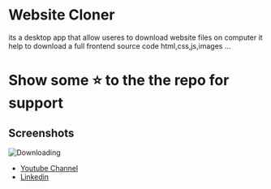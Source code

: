 # Website Cloner

its a desktop app that allow useres to download website files on computer
it help to download a full frontend source code 
html,css,js,images ...
 
 # Show some ⭐ to the the repo for support

## Screenshots


![Downloading](https://i.imgur.com/d5FMmSN.png)



- [Youtube Channel](https://www.youtube.com/c/XSLAYERTN)
- [Linkedin](https://i.imgur.com/yvwn7mt.png)
